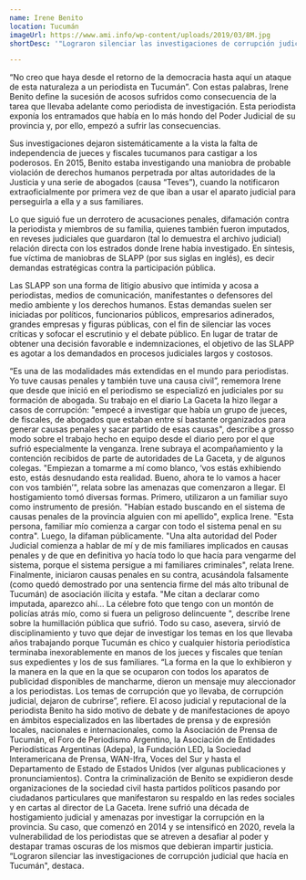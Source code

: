 ```yaml
---
name: Irene Benito
location: Tucumán
imageUrl: https://www.ami.info/wp-content/uploads/2019/03/8M.jpg
shortDesc: '"Lograron silenciar las investigaciones de corrupción judicial": persecución con SLAPP'

---
```


“No creo que haya desde el retorno de la democracia hasta aquí un ataque de esta naturaleza a un periodista en Tucumán”. Con estas palabras, Irene Benito define la sucesión de acosos sufridos como consecuencia de la tarea que llevaba adelante como periodista de investigación. Esta periodista exponía los entramados que había en lo más hondo del Poder Judicial de su provincia y, por ello, empezó a sufrir las consecuencias.

Sus investigaciones dejaron sistemáticamente a la vista la falta de independencia de
jueces y fiscales tucumanos para castigar a los poderosos. En 2015, Benito estaba
investigando una maniobra de probable violación de derechos humanos perpetrada
por altas autoridades de la Justicia y una serie de abogados (causa “Teves”),
cuando la notificaron extraoficialmente por primera vez de que iban a usar el aparato
judicial para perseguirla a ella y a sus familiares.

Lo que siguió fue un derrotero de acusaciones penales, difamación contra la periodista y miembros de su familia, quienes también fueron imputados, en reveses judiciales que guardaron (tal lo demuestra el archivo judicial) relación directa con los estrados donde Irene había investigado. En síntesis, fue víctima de maniobras de SLAPP (por sus siglas en inglés), es decir demandas estratégicas contra la participación pública. 

Las SLAPP son una forma de litigio abusivo que intimida y acosa a periodistas, medios de comunicación, manifestantes o defensores del medio ambiente y los derechos humanos. Estas demandas suelen ser iniciadas por políticos, funcionarios públicos, empresarios adinerados, grandes empresas y figuras públicas, con el fin de silenciar las voces críticas y sofocar el escrutinio y el debate público. En lugar de tratar de obtener una decisión favorable e indemnizaciones, el objetivo de las SLAPP es agotar a los demandados en procesos judiciales largos y costosos.

“Es una de las modalidades más extendidas en el mundo para periodistas. Yo tuve causas penales y también tuve una causa civil”, rememora Irene que desde que inició en el periodismo se especializó en judiciales por su formación de abogada. Su trabajo en el diario La Gaceta la hizo llegar a casos de corrupción: "empecé a investigar que había un grupo de jueces, de fiscales, de abogados que estaban entre sí bastante organizados para generar causas penales y sacar partido de esas causas", describe a grosso modo sobre el trabajo hecho en equipo desde el diario pero por el que sufrió especialmente la venganza. Irene subraya el acompañamiento y la contención recibidos de parte de autoridades de La Gaceta, y de algunos colegas.
"Empiezan a tomarme a mí como blanco, ‘vos estás exhibiendo esto, estás desnudando esta realidad. Bueno, ahora te lo vamos a hacer con vos también’", relata sobre las amenazas que comenzaron a llegar. El hostigamiento tomó diversas formas. Primero, utilizaron a un familiar suyo como instrumento de presión. "Habían estado buscando en el sistema de causas penales de la provincia alguien con mi apellido", explica Irene. "Esta persona, familiar mío comienza a cargar con todo el sistema penal en su contra".
Luego, la difaman públicamente. "Una alta autoridad del Poder Judicial comienza a hablar de mí y de mis familiares implicados en causas penales y de que en definitiva yo hacía todo lo que hacía para vengarme del sistema, porque el sistema persigue a mi familiares criminales", relata Irene.
Finalmente, iniciaron causas penales en su contra, acusándola falsamente (como quedó demostrado por una sentencia firme del más alto tribunal de Tucumán) de asociación ilícita y estafa. "Me citan a declarar como imputada, aparezco ahí… La célebre foto que tengo con un montón de policías atrás mío, como si fuera un peligroso delincuente ", describe Irene sobre la humillación pública que sufrió.
Todo su caso, asevera, sirvió de disciplinamiento y tuvo que dejar de investigar los temas en los que llevaba años trabajando porque Tucumán es chico y cualquier historia periodística terminaba inexorablemente en manos de los jueces y fiscales que tenían sus expedientes y los de sus familiares. “La forma en la que lo exhibieron y la manera en la que en la que se ocuparon con todos los aparatos de publicidad disponibles de mancharme, dieron un mensaje muy aleccionador a los periodistas. Los temas de corrupción que yo llevaba, de corrupción judicial, dejaron de cubrirse”, refiere.
El acoso judicial y reputacional de la periodista Benito ha sido motivo de debate y de manifestaciones de apoyo en ámbitos especializados en las libertades de prensa y de expresión locales, nacionales e internacionales, como la Asociación de Prensa de Tucumán, el Foro de Periodismo Argentino, la Asociación de Entidades Periodísticas Argentinas (Adepa), la Fundación LED, la Sociedad Interamericana de Prensa, WAN-Ifra, Voces del Sur y hasta el Departamento de Estado de Estados Unidos (ver algunas publicaciones y pronunciamientos).
Contra la criminalización de Benito se expidieron desde organizaciones de la sociedad civil hasta partidos políticos pasando por ciudadanos particulares que manifestaron su respaldo en las redes sociales y en cartas al director de La Gaceta.
Irene sufrió una década de hostigamiento judicial y amenazas por investigar la corrupción en la provincia. Su caso, que comenzó en 2014 y se intensificó en 2020, revela la vulnerabilidad de los periodistas que se atreven a desafiar al poder y destapar tramas oscuras de los mismos que debieran impartir justicia. “Lograron silenciar las investigaciones de corrupción judicial que hacía en Tucumán", destaca.